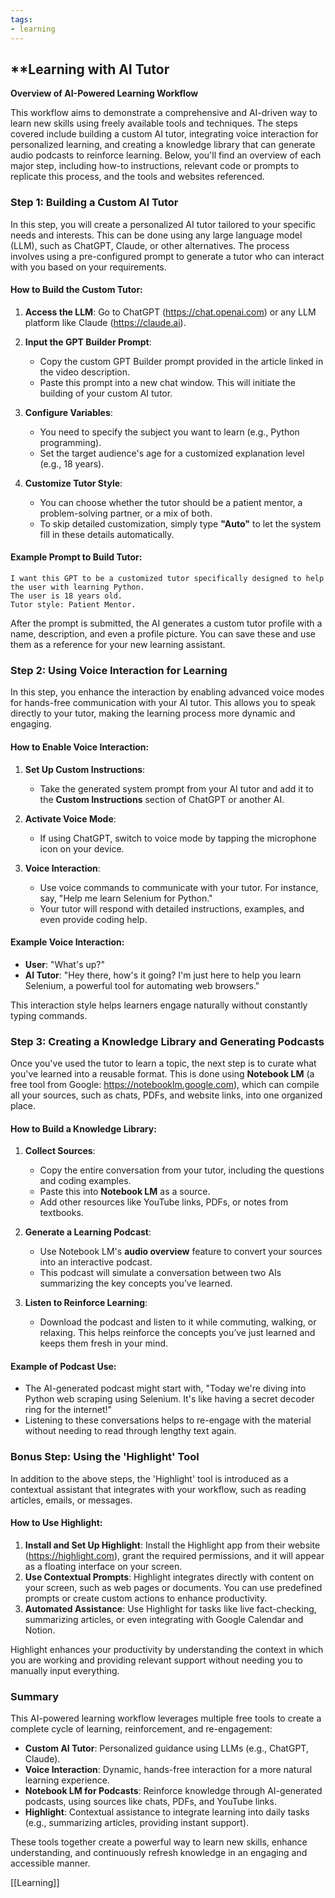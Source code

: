 ```yaml
---
tags:
- learning
---
```


## **Learning with AI Tutor

**Overview of AI-Powered Learning Workflow**

This workflow aims to demonstrate a comprehensive and AI-driven way to learn new skills using freely available tools and techniques. The steps covered include building a custom AI tutor, integrating voice interaction for personalized learning, and creating a knowledge library that can generate audio podcasts to reinforce learning. Below, you'll find an overview of each major step, including how-to instructions, relevant code or prompts to replicate this process, and the tools and websites referenced.

### Step 1: Building a Custom AI Tutor

In this step, you will create a personalized AI tutor tailored to your specific needs and interests. This can be done using any large language model (LLM), such as ChatGPT, Claude, or other alternatives. The process involves using a pre-configured prompt to generate a tutor who can interact with you based on your requirements.

#### How to Build the Custom Tutor:

1. **Access the LLM**: Go to ChatGPT (https://chat.openai.com) or any LLM platform like Claude (https://claude.ai).
2. **Input the GPT Builder Prompt**:

    - Copy the custom GPT Builder prompt provided in the article linked in the video description.
    - Paste this prompt into a new chat window. This will initiate the building of your custom AI tutor.

3. **Configure Variables**:

    - You need to specify the subject you want to learn (e.g., Python programming).
    - Set the target audience's age for a customized explanation level (e.g., 18 years).

4. **Customize Tutor Style**:

    - You can choose whether the tutor should be a patient mentor, a problem-solving partner, or a mix of both.
    - To skip detailed customization, simply type **"Auto"** to let the system fill in these details automatically.

#### Example Prompt to Build Tutor:

```
I want this GPT to be a customized tutor specifically designed to help the user with learning Python.
The user is 18 years old.
Tutor style: Patient Mentor.
```

After the prompt is submitted, the AI generates a custom tutor profile with a name, description, and even a profile picture. You can save these and use them as a reference for your new learning assistant.

### Step 2: Using Voice Interaction for Learning

In this step, you enhance the interaction by enabling advanced voice modes for hands-free communication with your AI tutor. This allows you to speak directly to your tutor, making the learning process more dynamic and engaging.

#### How to Enable Voice Interaction:

1. **Set Up Custom Instructions**:

    - Take the generated system prompt from your AI tutor and add it to the **Custom Instructions** section of ChatGPT or another AI.

2. **Activate Voice Mode**:

    - If using ChatGPT, switch to voice mode by tapping the microphone icon on your device.

3. **Voice Interaction**:

    - Use voice commands to communicate with your tutor. For instance, say, "Help me learn Selenium for Python."
    - Your tutor will respond with detailed instructions, examples, and even provide coding help.

#### Example Voice Interaction:

- **User**: "What's up?"
- **AI Tutor**: "Hey there, how's it going? I'm just here to help you learn Selenium, a powerful tool for automating web browsers."

This interaction style helps learners engage naturally without constantly typing commands.

### Step 3: Creating a Knowledge Library and Generating Podcasts

Once you've used the tutor to learn a topic, the next step is to curate what you've learned into a reusable format. This is done using **Notebook LM** (a free tool from Google: https://notebooklm.google.com), which can compile all your sources, such as chats, PDFs, and website links, into one organized place.

#### How to Build a Knowledge Library:

1. **Collect Sources**:

    - Copy the entire conversation from your tutor, including the questions and coding examples.
    - Paste this into **Notebook LM** as a source.
    - Add other resources like YouTube links, PDFs, or notes from textbooks.

2. **Generate a Learning Podcast**:

    - Use Notebook LM's **audio overview** feature to convert your sources into an interactive podcast.
    - This podcast will simulate a conversation between two AIs summarizing the key concepts you’ve learned.

3. **Listen to Reinforce Learning**:

    - Download the podcast and listen to it while commuting, walking, or relaxing. This helps reinforce the concepts you’ve just learned and keeps them fresh in your mind.

#### Example of Podcast Use:

- The AI-generated podcast might start with, "Today we're diving into Python web scraping using Selenium. It's like having a secret decoder ring for the internet!"
- Listening to these conversations helps to re-engage with the material without needing to read through lengthy text again.

### Bonus Step: Using the 'Highlight' Tool

In addition to the above steps, the 'Highlight' tool is introduced as a contextual assistant that integrates with your workflow, such as reading articles, emails, or messages.

#### How to Use Highlight:

1. **Install and Set Up Highlight**: Install the Highlight app from their website (https://highlight.com), grant the required permissions, and it will appear as a floating interface on your screen.
2. **Use Contextual Prompts**: Highlight integrates directly with content on your screen, such as web pages or documents. You can use predefined prompts or create custom actions to enhance productivity.
3. **Automated Assistance**: Use Highlight for tasks like live fact-checking, summarizing articles, or even integrating with Google Calendar and Notion.

Highlight enhances your productivity by understanding the context in which you are working and providing relevant support without needing you to manually input everything.

### Summary

This AI-powered learning workflow leverages multiple free tools to create a complete cycle of learning, reinforcement, and re-engagement:

- **Custom AI Tutor**: Personalized guidance using LLMs (e.g., ChatGPT, Claude).
- **Voice Interaction**: Dynamic, hands-free interaction for a more natural learning experience.
- **Notebook LM for Podcasts**: Reinforce knowledge through AI-generated podcasts, using sources like chats, PDFs, and YouTube links.
- **Highlight**: Contextual assistance to integrate learning into daily tasks (e.g., summarizing articles, providing instant support).

These tools together create a powerful way to learn new skills, enhance understanding, and continuously refresh knowledge in an engaging and accessible manner.

[[Learning]]